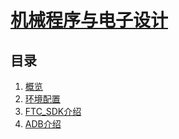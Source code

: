 # [机械程序与电子设计](../README.md)

## 目录

1. [概览](概览.md)
2. [环境配置](环境配置.md)
3. [FTC_SDK介绍](FTC_SDK介绍.md)
4. [ADB介绍](ADB介绍.md)
